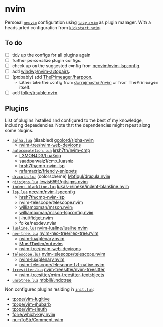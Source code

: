 # nvim

Personal [`neovim`](https://github.com/neovim/neovim) configuration using [`lazy.nvim`](https://github.com/folke/lazy.nvim) as plugin manager. With a headstarted configuration from [`kickstart.nvim`](https://github.com/nvim-lua/kickstart.nvim).

## To do

- [ ] tidy up the configs for all plugins again.
- [ ] further personalize plugin configs.
- [ ] check up on the suggested config from [neovim/nvim-lspconfig](https://github.com/neovim/nvim-lspconfig#suggested-configuration).
- [ ] add [windwp/nvim-autopairs](https://github.com/windwp/nvim-autopairs).
- [ ] (probably) add [ThePrimeagen/harpoon](https://github.com/ThePrimeagen/harpoon).
    - Either take the config from [dorrajmachai/nvim](https://github.com/dorrajmachai/nvim/blob/main/lua/plugins/harpoon.lua) or from ThePrimeagen itself.
- [ ] add [folke/trouble.nvim](https://github.com/folke/trouble.nvim).

## Plugins

List of plugins installed and configured to the best of my knowledge, including dependencies. Note that the dependencies might repeat along some plugins.

- [`aplha.lua`](/lua/plugins/alpha.lua) (disabled) [goolord/alpha-nvim](https://github.com/goolord/alpha-nvim)
    - [nvim-tree/nvim-web-devicons](https://github.com/nvim-tree/nvim-web-devicons)
- [`autocompletion.lua`](/lua/plugins/autocompletion.lua) [hrsh7th/nvim-cmp](https://github.com/hrsh7th/nvim-cmp)
    - [L3MON4D3/LuaSnip](https://github.com/L3MON4D3/LuaSnip)
    - [saadparwaiz1/cmp_luasnip](https://github.com/saadparwaiz1/cmp_luasnip)
    - [hrsh7th/cmp-nvim-lsp](https://github.com/hrsh7th/cmp-nvim-lsp)
    - [rafamadriz/friendly-snippets](https://github.com/rafamadriz/friendly-snippets)
- [`dracula.lua`](/lua/plugins/dracula.lua) (colorscheme) [Mofiqul/dracula.nvim](https://github.com/Mofiqul/dracula.nvim)
- [`gitsigns.lua`](/lua/plugins/gitsigns.lua) [lewis6991/gitsigns.nvim](https://github.com/lewis6991/gitsigns.nvim)
- [`indent-blankline.lua`](/lua/plugins/indent-blankline.lua) [lukas-reineke/indent-blankline.nvim](https://github.com/lukas-reineke/indent-blankline.nvim)
- [`lsp.lua`](/lua/plugins/lsp.lua) [neovim/nvim-lspconfig](https://github.com/neovim/nvim-lspconfig)
    - [hrsh7th/cmp-nvim-lsp](https://github.com/hrsh7th/cmp-nvim-lsp)
    - [nvim-telescope/telescope.nvim](https://github.com/nvim-telescope/telescope.nvim)
    - [williamboman/mason.nvim](https://github.com/williamboman/mason.nvim)
    - [williamboman/mason-lspconfig.nvim](https://github.com/williamboman/mason-lspconfig.nvim)
    - [j-hui/fidget.nvim](https://github.com/j-hui/fidget.nvim)
    - [folke/neodev.nvim](https://github.com/folke/neodev.nvim)
- [`lualine.lua`](/lua/plugins/lualine.lua) [nvim-lualine/lualine.nvim](https://github.com/nvim-lualine/lualine.nvim)
- [`neo-tree.lua`](/lua/plugins/neo-tree.lua) [nvim-neo-tree/neo-tree.nvim](https://github.com/nvim-neo-tree/neo-tree.nvim)
    - [nvim-lua/plenary.nvim](https://github.com/nvim-lua/plenary.nvim)
    - [MunifTanjim/nui.nvim](https://github.com/MunifTanjim/nui.nvim)
    - [nvim-tree/nvim-web-devicons](https://github.com/nvim-tree/nvim-web-devicons)
- [`telescope.lua`](/lua/plugins/telescope.lua) [nvim-telescope/telescope.nvim](https://github.com/nvim-telescope/telescope.nvim)
    - [nvim-lua/plenary.nvim](https://github.com/nvim-lua/plenary.nvim)
    - [nvim-telescope/telescope-fzf-native.nvim](https://github.com/nvim-telescope/telescope-fzf-native.nvim)
- [`treesitter.lua`](/lua/plugins/treesitter.lua) [nvim-treesitter/nvim-treesitter](https://github.com/nvim-treesitter/nvim-treesitter)
    - [nvim-treesitter/nvim-treesitter-textobjects](https://github.com/nvim-treesitter/nvim-treesitter-textobjects)
- [`undotree.lua`](/lua/plugins/undotree.lua) [mbbill/undotree](https://github.com/mbbill/undotree)

Non configured plugins residing in [`init.lua`](/lua/plugins/init.lua):

- [tpope/vim-fugitive](https://github.com/tpope/vim-fugitive)
- [tpope/vim-rhubarb](https://github.com/tpope/vim-rhubarb)
- [tpope/vim-sleuth](https://github.com/tpope/vim-sleuth)
- [folke/which-key.nvim](https://github.com/folke/which-key.nvim)
- [numToStr/Comment.nvim](https://github.com/numToStr/Comment.nvim)
